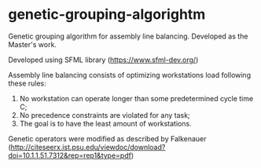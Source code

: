# genetic-grouping-algorightm
Genetic grouping algorithm for assembly line balancing. Developed as the Master's work.

Developed using SFML library (https://www.sfml-dev.org/)

Assembly line balancing consists of optimizing workstations load following these rules:
1) No workstation can operate longer than some predetermined cycle time C;
2) No precedence constraints are violated for any task;
3) The goal is to have the least amount of workstations.

Genetic operators were modified as described by Falkenauer (http://citeseerx.ist.psu.edu/viewdoc/download?doi=10.1.1.51.7312&rep=rep1&type=pdf)
